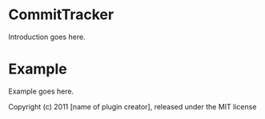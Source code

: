 CommitTracker
=============

Introduction goes here.


Example
=======

Example goes here.


Copyright (c) 2011 [name of plugin creator], released under the MIT license
